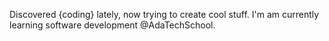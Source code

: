 Discovered {coding} lately,
now trying to create cool stuff.
I'm am currently learning software development @AdaTechSchool.
